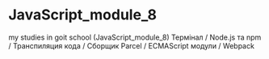 # JavaScript_module_8
my studies in goit school (JavaScript_module_8)
Термінал / Node.js та npm / Транспиляция кода / Сборщик Parcel / ECMAScript модули / Webpack

